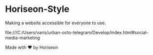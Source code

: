 # Horiseon-Style

Making a website accessible for everyone to use.

file:///C:/Users/varis/urban-octo-telegram/Develop/index.html#social-media-marketing

Made with ❤️️ by Horiseon
